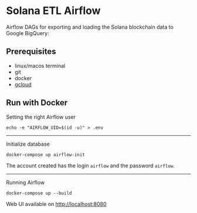 # Solana ETL Airflow

Airflow DAGs for exporting and loading the Solana blockchain data to Google BigQuery:

## Prerequisites

- linux/macos terminal
- git
- docker
- [gcloud](https://cloud.google.com/sdk/install)

## Run with Docker

Setting the right Airflow user

```shell
echo -e "AIRFLOW_UID=$(id -u)" > .env
```

---

Initialize database

```shell
docker-compose up airflow-init
```

The account created has the login `airflow` and the password `airflow`.

---

Running Airflow

```shell
docker-compose up --build
```

Web UI available on <http://localhost:8080>
